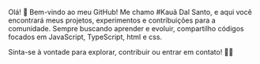 Olá! 👋
Bem-vindo ao meu GitHub! Me chamo #Kauã Dal Santo, e aqui você encontrará meus projetos, experimentos e contribuições para a comunidade. Sempre buscando aprender e evoluir, compartilho códigos focados em JavaScript, TypeScript, html e css. 

Sinta-se à vontade para explorar, contribuir ou entrar em contato! 🚀💡
